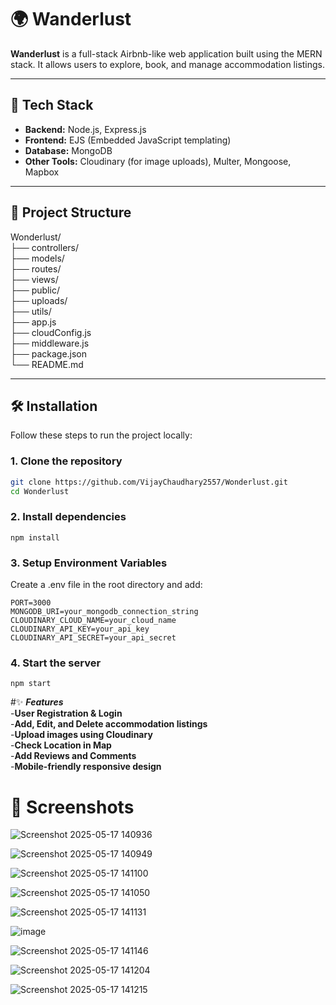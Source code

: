# 🌍 Wanderlust

**Wanderlust** is a full-stack Airbnb-like web application built using the MERN stack. It allows users to explore, book, and manage accommodation listings.

---

## 🚀 Tech Stack

- **Backend:** Node.js, Express.js  
- **Frontend:** EJS (Embedded JavaScript templating)  
- **Database:** MongoDB  
- **Other Tools:** Cloudinary (for image uploads), Multer, Mongoose, Mapbox

---

## 📁 Project Structure

Wonderlust/  
├── controllers/  
├── models/  
├── routes/  
├── views/  
├── public/  
├── uploads/  
├── utils/  
├── app.js  
├── cloudConfig.js  
├── middleware.js  
├── package.json  
└── README.md  


---

## 🛠️ Installation

Follow these steps to run the project locally:

### 1. Clone the repository

```bash
git clone https://github.com/VijayChaudhary2557/Wonderlust.git
cd Wonderlust

```

### 2. Install dependencies

```base
npm install
```

### 3. Setup Environment Variables
Create a .env file in the root directory and add:
```base
PORT=3000
MONGODB_URI=your_mongodb_connection_string
CLOUDINARY_CLOUD_NAME=your_cloud_name
CLOUDINARY_API_KEY=your_api_key
CLOUDINARY_API_SECRET=your_api_secret
```

### 4. Start the server

```base
npm start
```

#✨ ***Features***  
-**User Registration & Login**  
-**Add, Edit, and Delete accommodation listings**  
-**Upload images using Cloudinary**  
-**Check Location in Map**  
-**Add Reviews and Comments**  
-**Mobile-friendly responsive design**  


# 📸 Screenshots  

![Screenshot 2025-05-17 140936](https://github.com/user-attachments/assets/7198c24f-53fa-4191-80d1-ab3a4dc97663)

![Screenshot 2025-05-17 140949](https://github.com/user-attachments/assets/12ac86f4-bc56-4bf6-ae65-1eab81e8ee1d)

![Screenshot 2025-05-17 141100](https://github.com/user-attachments/assets/84f5a29a-989c-4ed8-862c-4a5dc304d543)

![Screenshot 2025-05-17 141050](https://github.com/user-attachments/assets/a0940706-2c8d-4840-9f5c-c582af512dcb)

![Screenshot 2025-05-17 141131](https://github.com/user-attachments/assets/a57a76d5-2eeb-409b-87d0-ce9a4a1e9398)

![image](https://github.com/user-attachments/assets/95f93ab0-8e6a-46cf-a98d-191ee7b1ad80)

![Screenshot 2025-05-17 141146](https://github.com/user-attachments/assets/72cce042-74d8-498b-bc56-828160a57f81)

![Screenshot 2025-05-17 141204](https://github.com/user-attachments/assets/c7d0b8ec-b915-4f58-8d6b-a2d0329d7ffb)

![Screenshot 2025-05-17 141215](https://github.com/user-attachments/assets/714a542b-dcb3-47f8-a132-053c0d482f30)












